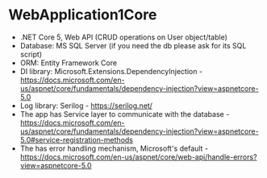 # WebApplication1Core

- .NET Core 5, Web API  (CRUD operations on User object/table)
- Database: MS SQL Server (if you need the db please ask for its SQL script)  
- ORM: Entity Framework Core
- DI library: Microsoft.Extensions.DependencyInjection - https://docs.microsoft.com/en-us/aspnet/core/fundamentals/dependency-injection?view=aspnetcore-5.0  
- Log library: Serilog - https://serilog.net/  
- The app has Service layer to communicate with the database - https://docs.microsoft.com/en-us/aspnet/core/fundamentals/dependency-injection?view=aspnetcore-5.0#service-registration-methods  
- The has error handling mechanism, Microsoft's default - https://docs.microsoft.com/en-us/aspnet/core/web-api/handle-errors?view=aspnetcore-5.0  
